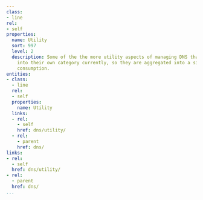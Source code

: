 ```yaml
---
class:
- line
rel:
- self
properties:
  name: Utility
  sort: 997
  level: 2
  description: Some of the the more utility aspects of managing DNS that don't fit
    into their own category currently, so they are aggregated into a single list for
    consumption.
entities:
- class:
  - line
  rel:
  - self
  properties:
    name: Utility
  links:
  - rel:
    - self
    href: dns/utility/
  - rel:
    - parent
    href: dns/
links:
- rel:
  - self
  href: dns/utility/
- rel:
  - parent
  href: dns/
...
```

